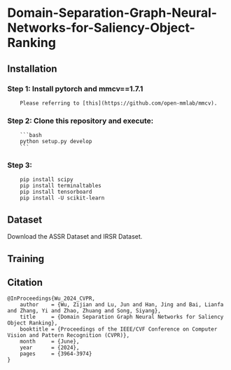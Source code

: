 # Domain-Separation-Graph-Neural-Networks-for-Saliency-Object-Ranking

## Installation
### Step 1: Install pytorch and mmcv==1.7.1
        Please referring to [this](https://github.com/open-mmlab/mmcv).

### Step 2: Clone this repository and execute:
        ```bash
        python setup.py develop
        ```

### Step 3: 
        pip install scipy
        pip install terminaltables
        pip install tensorboard
        pip install -U scikit-learn

## Dataset
Download the ASSR Dataset and IRSR Dataset.

## Training

## Citation
    @InProceedings{Wu_2024_CVPR,
        author    = {Wu, Zijian and Lu, Jun and Han, Jing and Bai, Lianfa and Zhang, Yi and Zhao, Zhuang and Song, Siyang},
        title     = {Domain Separation Graph Neural Networks for Saliency Object Ranking},
        booktitle = {Proceedings of the IEEE/CVF Conference on Computer Vision and Pattern Recognition (CVPR)},
        month     = {June},
        year      = {2024},
        pages     = {3964-3974}
    }
